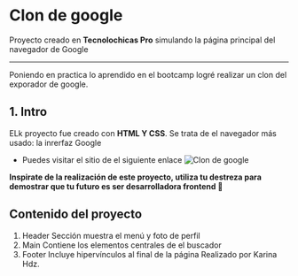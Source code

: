# Clon de google 
Proyecto creado en **Tecnolochicas Pro** simulando la página principal del navegador de Google
******
Poniendo en practica lo aprendido en el bootcamp logré realizar un clon del exporador de google.
## 1. Intro
ELk proyecto fue creado con **HTML Y CSS**. Se trata de el navegador más usado: la inrerfaz Google
* Puedes visitar el sitio de el siguiente enlace 
![Clon de google](https://www.linuxadictos.com/wp-content/uploads/Google-en-Firefox.png)

**Inspirate de la realización de este proyecto, utiliza tu destreza para demostrar que tu futuro es ser desarrolladora frontend 💪**

## Contenido del proyecto 
1. Header
Sección muestra el menú y foto de perfil
2. Main
Contiene los elementos centrales de el buscador
3. Footer
Incluye hipervínculos al final de la página
Realizado por Karina Hdz.

